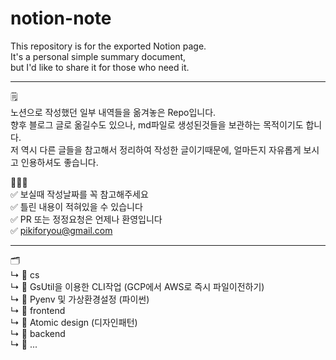 # notion-note
This repository is for the exported Notion page.  
It's a personal simple summary document,  
but I'd like to share it for those who need it.  

---  
🗒  
노션으로 작성했던 일부 내역들을 옮겨놓은 Repo입니다.  
향후 블로그 글로 옮길수도 있으나, md파일로 생성된것들을 보관하는 목적이기도 합니다.  
저 역시 다른 글들을 참고해서 정리하여 작성한 글이기때문에, 얼마든지 자유롭게 보시고 인용하셔도 좋습니다.

👩🏻‍💻  
✅ 보실때 작성날짜를 꼭 참고해주세요  
✅ 틀린 내용이 적혀있을 수 있습니다  
✅ PR 또는 정정요청은 언제나 환영입니다  
✅ pikiforyou@gmail.com  

---

🗂  
↳ 📂 cs  
  ↳ 📄 GsUtil을 이용한 CLI작업 (GCP에서 AWS로 즉시 파일이전하기)  
 ↳ 📄 Pyenv 및 가상환경설정 (파이썬)  
↳ 📂 frontend  
 ↳ 📄 Atomic design (디자인패턴)  
↳ 📂 backend  
↳ 📂 ...

